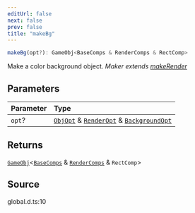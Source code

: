 ```yaml
---
editUrl: false
next: false
prev: false
title: "makeBg"
---
```


```ts
makeBg(opt?): GameObj<BaseComps & RenderComps & RectComp>
```

Make a color background object.
*Maker extends [makeRender](../../../../../api/functions/makerender)*

## Parameters

| Parameter | Type |
| :------ | :------ |
| `opt`? | [`ObjOpt`](/api/type-aliases/objopt/) & [`RenderOpt`](/api/type-aliases/renderopt/) & [`BackgroundOpt`](/api/type-aliases/backgroundopt/) |

## Returns

[`GameObj`](https://kaboomjs.com/#GameObj)\<[`BaseComps`](/api/type-aliases/basecomps/) & [`RenderComps`](/api/type-aliases/rendercomps/) & `RectComp`\>

## Source

global.d.ts:10
